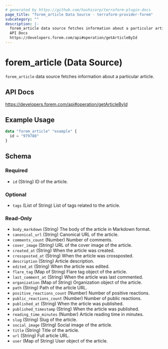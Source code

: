 ```yaml
---
# generated by https://github.com/hashicorp/terraform-plugin-docs
page_title: "forem_article Data Source - terraform-provider-forem"
subcategory: ""
description: |-
  forem_article data source fetches information about a particular article.
  API Docs
  https://developers.forem.com/api#operation/getArticleById
---
```


# forem_article (Data Source)

`forem_article` data source fetches information about a particular article.

## API Docs

https://developers.forem.com/api#operation/getArticleById

## Example Usage

```terraform
data "forem_article" "example" {
  id = "979788"
}
```

<!-- schema generated by tfplugindocs -->
## Schema

### Required

- `id` (String) ID of the article.

### Optional

- `tags` (List of String) List of tags related to the article.

### Read-Only

- `body_markdown` (String) The body of the article in Markdown format.
- `canonical_url` (String) Canonical URL of the article.
- `comments_count` (Number) Number of comments.
- `cover_image` (String) URL of the cover image of the article.
- `created_at` (String) When the article was created.
- `crossposted_at` (String) When the article was crossposted.
- `description` (String) Article description.
- `edited_at` (String) When the article was edited.
- `flare_tag` (Map of String) Flare tag object of the article.
- `last_comment_at` (String) When the article was last commented.
- `organization` (Map of String) Organization object of the article.
- `path` (String) Path of the article URL.
- `positive_reactions_count` (Number) Number of positive reactions.
- `public_reactions_count` (Number) Number of public reactions.
- `published_at` (String) When the article was published.
- `published_timestamp` (String) When the article was published.
- `reading_time_minutes` (Number) Article reading time in minutes.
- `slug` (String) Slug of the article.
- `social_image` (String) Social image of the article.
- `title` (String) Title of the article.
- `url` (String) Full article URL.
- `user` (Map of String) User object of the article.


